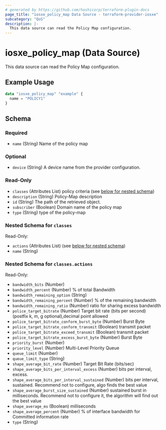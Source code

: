 ```yaml
---
# generated by https://github.com/hashicorp/terraform-plugin-docs
page_title: "iosxe_policy_map Data Source - terraform-provider-iosxe"
subcategory: "QoS"
description: |-
  This data source can read the Policy Map configuration.
---
```


# iosxe_policy_map (Data Source)

This data source can read the Policy Map configuration.

## Example Usage

```terraform
data "iosxe_policy_map" "example" {
  name = "POLICY1"
}
```

<!-- schema generated by tfplugindocs -->
## Schema

### Required

- `name` (String) Name of the policy map

### Optional

- `device` (String) A device name from the provider configuration.

### Read-Only

- `classes` (Attributes List) policy criteria (see [below for nested schema](#nestedatt--classes))
- `description` (String) Policy-Map description
- `id` (String) The path of the retrieved object.
- `subscriber` (Boolean) Domain name of the policy map
- `type` (String) type of the policy-map

<a id="nestedatt--classes"></a>
### Nested Schema for `classes`

Read-Only:

- `actions` (Attributes List) (see [below for nested schema](#nestedatt--classes--actions))
- `name` (String)

<a id="nestedatt--classes--actions"></a>
### Nested Schema for `classes.actions`

Read-Only:

- `bandwidth_bits` (Number)
- `bandwidth_percent` (Number) % of total Bandwidth
- `bandwidth_remaining_option` (String)
- `bandwidth_remaining_percent` (Number) % of the remaining bandwidth
- `bandwidth_remaining_ratio` (Number) ratio for sharing excess bandwidth
- `police_target_bitrate` (Number) Target bit rate (bits per second) (postfix k, m, g optional),decimal point allowed
- `police_target_bitrate_conform_burst_byte` (Number) Burst Byte
- `police_target_bitrate_conform_transmit` (Boolean) transmit packet
- `police_target_bitrate_exceed_transmit` (Boolean) transmit packet
- `police_target_bitrate_excess_burst_byte` (Number) Burst Byte
- `priority_burst` (Number)
- `priority_level` (Number) Multi-Level Priority Queue
- `queue_limit` (Number)
- `queue_limit_type` (String)
- `shape_average_bit_rate` (Number) Target Bit Rate (bits/sec)
- `shape_average_bits_per_interval_excess` (Number) bits per interval, excess.
- `shape_average_bits_per_interval_sustained` (Number) bits per interval, sustained. Recommend not to configure, algo finds the best value
- `shape_average_burst_size_sustained` (Number) sustained burst in milliseconds. Recommend not to configure it, the algorithm will find out the best value
- `shape_average_ms` (Boolean) milliseconds
- `shape_average_percent` (Number) % of interface bandwidth for Committed information rate
- `type` (String)
